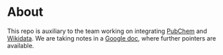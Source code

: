# About

This repo is auxiliary to the team working on integrating [PubChem](https://pubchem.ncbi.nlm.nih.gov/) and [Wikidata](https://www.wikidata.org/). We are taking notes in a [Google doc](https://docs.google.com/document/d/1UeiC6jZF2T567ND8hhpdz4BzmAONfewiDfWzcCTt7mc/edit#), where further pointers are available.
